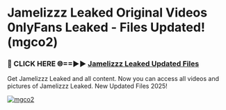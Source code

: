# Jamelizzz Leaked Original Videos 0nlyFans Leaked - Files Updated! (mgco2)

<h3>🔴 CLICK HERE 🌐==►► <a href="https://tinyurl.com/2jnfzry5" rel="nofollow">Jamelizzz Leaked Updated Files</a></h3>

Get Jamelizzz Leaked and all content. Now you can access all videos and pictures of Jamelizzz Leaked. New Updated Files 2025!

[![mgco2](https://i.imgur.com/GyGTBgg.gif)](https://tinyurl.com/2jnfzry5)
